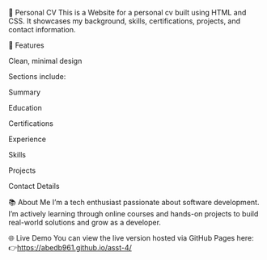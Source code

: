 💼 Personal CV
This is a Website for a personal cv built using HTML and CSS. It showcases my background, skills, certifications, projects, and contact information.

🚀 Features

Clean, minimal design

Sections include:

Summary

Education

Certifications

Experience

Skills

Projects

Contact Details

📚 About Me
I’m a tech enthusiast passionate about software development. I’m actively learning through online courses and hands-on projects to build real-world solutions and grow as a developer.

🌐 Live Demo
You can view the live version hosted via GitHub Pages here:
👉https://abedb961.github.io/asst-4/
